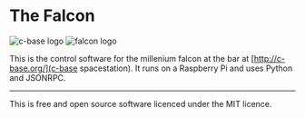 The Falcon
==========

![c-base logo][c-base]
![falcon logo][falcon]

This is the control software for the millenium falcon at the bar at [http://c-base.org/](c-base
spacestation). It runs on a Raspberry Pi and uses Python and JSONRPC.

---

This is free and open source software licenced under the MIT licence.

[c-base]: https://raw.github.com/c-base/thefalcon/master/c-base.png
[falcon]: https://raw.github.com/c-base/thefalcon/master/falcon.png
